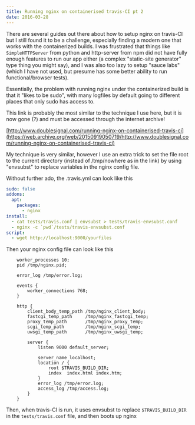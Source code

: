 ```yaml
---
title: Running nginx on containerised travis-CI pt 2
date: 2016-03-28
---
```


There are several guides out there about how to setup nginx on travis-CI but I
still found it to be a challenge, especially finding a modern one that works
with the containerized builds. I was frustrated that things like
`SimpleHTTPServer` from python and http-server from npm did not have fully
enough features to run our app either (a complex "static-site generator" type
thing you might say), and I was also too lazy to setup "sauce labs" (which I
have not used, but presume has some better ability to run functional/browser
tests).

Essentially, the problem with running nginx under the containerized build is
that it "likes to be sudo", with many logfiles by default going to different
places that only sudo has access to.

This link is probably the most similar to the technique I use here, but it is
now gone (?) and must be accessed through the internet archive!

[http://www.doublesignal.com/running-nginx-on-containerised-travis-ci](https://web.archive.org/web/20150919050719/http://www.doublesignal.com/running-nginx-on-containerised-travis-ci)

My technique is very similar, however I use an extra trick to set the file root
to the current directory (instead of /tmp/nowhere as in the link) by using
"envsubst" to replace variables in the nginx config file.

Without further ado, the .travis.yml can look like this

```yaml
sudo: false
addons:
  apt:
    packages:
      - nginx
install:
  - cat tests/travis.conf | envsubst > tests/travis-envsubst.conf
  - nginx -c `pwd`/tests/travis-envsubst.conf
script:
  - wget http://localhost:9000/yourfiles
```

Then your nginx config file can look like this

```
    worker_processes 10;
    pid /tmp/nginx.pid;

    error_log /tmp/error.log;

    events {
        worker_connections 768;
    }

    http {
        client_body_temp_path /tmp/nginx_client_body;
        fastcgi_temp_path     /tmp/nginx_fastcgi_temp;
        proxy_temp_path       /tmp/nginx_proxy_temp;
        scgi_temp_path        /tmp/nginx_scgi_temp;
        uwsgi_temp_path       /tmp/nginx_uwsgi_temp;

        server {
            listen 9000 default_server;

            server_name localhost;
            location / {
                root $TRAVIS_BUILD_DIR;
                index  index.html index.htm;
            }
            error_log /tmp/error.log;
            access_log /tmp/access.log;
        }
    }

```

Then, when travis-CI is run, it uses envsubst to replace `$TRAVIS_BUILD_DIR` in
the `tests/travis.conf` file, and then boots up nginx
